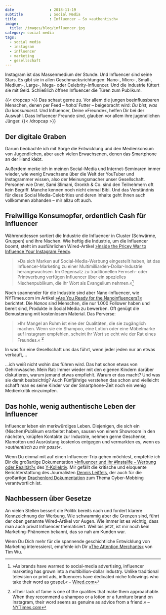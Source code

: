 ```yaml
---
date                : 2018-11-19
subtitle            : Social Media
title               : Influencer – So »authentisch«
image:
  title: /images/blog/influencer.jpg
category: social media
tags:
  - social media
  - instagram
  - influencer
  - marketing
  - gesellschaft
---
```

Instagram ist das Massenmedium der Stunde. Und Influencer sind seine Stars. Es gibt sie in allen Geschmacksrichtungen: Nano-, Micro-, Small-, Medium-, Large-, Mega- oder Celebrity-Influencer. Und die Industrie füttert sie mit Geld. Schließlich öffnen Influencer die Türen zum Publikum. 
<!-- readmore -->

{{< dropcap >}}
Das schaut gerne zu. Vor allem die jungen beeinflussbaren Menschen, denen per Feed – _haha!_ Futter – beigebracht wird: _Du bist, was Du konsumierst._ Und Influencer, Deine »Freunde«, helfen Dir bei der Auswahl. Dass Influencer Freunde sind, glauben vor allem ihre jugendlichen Jünger.
{{< /dropcap >}}

## Der digitale Graben

Darum beobachte ich mit Sorge die Entwicklung und den Medienkonsum von Jugendlichen, aber auch vielen Erwachsenen, denen das Smartphone an der Hand klebt.

Außerdem merke ich in meinen Social-Media und Internet-Seminaren  immer wieder, wie wenig Erwachsene über die Welt der YouTuber und Instagrammer wissen, also der Meinungsmacher unser Gesellschaft. Personen wie Dner, Sami Slimani, Gronkh & Co. sind den Teilnehmern oft kein Begriff. Manche kennen noch nicht einmal Bibi. Und das Verständnis für diese Social Media-Celebrities und deren Inhalte geht Ihnen auch vollkommen abhanden – mir allzu oft auch.

## Freiwillige Konsumopfer, ordentlich Cash für Influencer

Währenddessen sortiert die Industrie die Influencer in Cluster (Schwärme, Gruppen) und ihre Nischen. Wie heftig die Industrie, um die Influencer boomt, steht im ausführlichen Wired-Artikel [»Inside the Pricey War to Influence Your Instagram Feed«][3]. 

> »Da sich Marken auf Social-Media-Werbung eingestellt haben, ist das Influencer-Marketing zu einer Multimilliarden-Dollar-Industrie herangewachsen. Im Gegensatz zu traditionellen Fernseh- oder Printwerbung verfügen Influencer über ein spezielles Nischenpublikum, die ihr Wort als Evangelium nehmen.«[^8]

Noch spannender für die Industrie sind aber Nano-Influencer, wie NYTimes.com im Artikel [»Are You Ready for the Nanoinfluencers?«][6] berichtet. Die _Nanos_ sind Menschen, die nur 1.000 Follower haben und bereit sind, Produkte in Social Media zu bewerben. Oft genügt die Bemusterung mit kostenlosem Material. Das Perverse:

> »Ihr Mangel an Ruhm ist eine der Qualitäten, die sie zugänglich machen. Wenn sie ein Shampoo, eine Lotion oder eine Möbelmarke auf Instagram empfehlen, scheint ihr Wort so echt wie der Rat eines Freundes.« [^9]

In was für eine Gesellschaft uns das führt, wenn jeder jeden nur an etwas verkauft,…

…ich weiß nicht wohin das führen wird. Das hat schon etwas von Gehirnwäsche. Mein Rat: Immer wieder mit den eigenen Kindern darüber diskutieren, warum jemand etwas empfiehlt. Warum er das macht? Und was sie damit beabsichtig? Auch Fünfjährige verstehen das schon und vielleicht schafft man es seine Kinder vor der Smartphone-Zeit noch ein wenig Medienkritik einzuimpfen.

## Das hohle, wenig authentische Leben der Influencer

Influencer leben ein merkwürdiges Leben. Diejenigen, die sich ein (Nischen)Publikum erarbeitet haben, sausen von einem Showroom in den nächsten, knüpfen Kontakte zur Industrie, nehmen gerne Geschenke, Klamotten und Ausrüstung kostenlos entgegen und vermarkten es, wenn es _»authentisch zu mir passt«_.

Wenn Du einmal mit auf einen Influencer-Trip gehen möchtest, empfehle ich Dir die großartige Dokumentation [»Influencer und ihr #Instalife – Werbung oder Realität?«][1] des [Y-Kollektiv][2]. Mir gefällt die kritische und eloquente Berichterstattung des Journalisten [Dennis Leiffels][4], der auch für die großartige [Drachenlord Dokumentation][5] zum Thema Cyber-Mobbing verantwortlich ist.

## Nachbessern über Gesetze

An vielen Stellen bessert die Politik bereits nach und fordert klarere Kennzeichnung der Werbung. Wie schwammig aber die Grenzen sind, führt der oben genannte Wired-Artikel vor Augen. Wie immer ist es wichtig, dass man auch privat Influencer thematisiert. Weil bis jetzt, ist mir noch kein Marketing-Phänomen bekannt, das so nah am Kunden war.

Wenn Du Dich mehr für die spannende geschichtliche Entwicklung von Marketing interessierst, empfehle ich Dir [»The Attention Merchants«][7] von Tim Wu.


[^8]: »As brands have warmed to social-media advertising, influencer marketing has grown into a multibillion-dollar industry. Unlike traditional television or print ads, influencers have dedicated niche followings who take their word as gospel.« – [Wired.com][3]

[^9]: »Their lack of fame is one of the qualities that make them approachable. When they recommend a shampoo or a lotion or a furniture brand on Instagram, their word seems as genuine as advice from a friend.« – [NYTimes.com][6]

[1]: https://www.youtube.com/watch?v=ogja5YT7Wfc
[2]: https://presse.funk.net/format/y-kollektiv/
[3]: https://wired.com/story/pricey-war-influence-your-instagram-feed/
[4]: https://twitter.com/dleiffels
[5]: https://www.daserste.de/information/reportage-dokumentation/rabiat/sendung/hass-ist-ihr-hobby-folge-5-102.html
[6]: https://www.nytimes.com/2018/11/11/business/media/nanoinfluencers-instagram-influencers.html
[7]: https://mo.phlow.de/the-attention-merchants/
